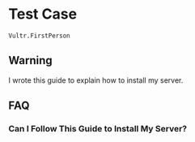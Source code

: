 # Test Case

    Vultr.FirstPerson

## Warning

I wrote this guide to explain how to install my server.

## FAQ

### Can I Follow This Guide to Install My Server?
